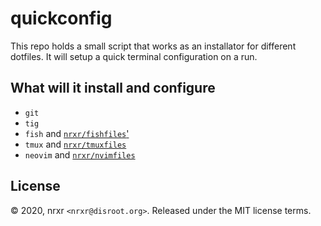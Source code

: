 quickconfig
===========

This repo holds a small script that works as an installator for different
dotfiles. It will setup a quick terminal configuration on a run.

What will it install and configure
----------------------------------

- `git`
- `tig`
- `fish` and [`nrxr/fishfiles`'](https://github.com/nrxr/fishfiles)
- `tmux` and [`nrxr/tmuxfiles`](https://github.com/nrxr/tmuxfiles)
- `neovim` and [`nrxr/nvimfiles`](https://github.com/nrxr/nvimfiles)

License
-------

© 2020, nrxr `<nrxr@disroot.org>`.
Released under the MIT license terms.
